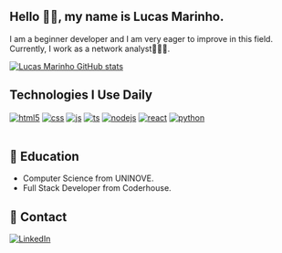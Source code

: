 ## Hello 👋🏼, my name is Lucas Marinho.

I am a beginner developer and I am very eager to improve in this field. Currently, I work as a network analyst👨🏽‍💻.

[![Lucas Marinho GitHub stats](https://github-readme-stats.vercel.app/api?username=lucasmarinhodev&show_icons=true&theme=dracula)](https://github.com/lucasmarinhodev)

## Technologies I Use Daily

<div style="display: inline_block">
    <a href="https://github.com/lucasmarinhodev"><img align="center" src="https://img.shields.io/badge/HTML5-E34F26?style=for-the-badge&logo=html5&logoColor=white" alt="html5"></a>
    <a href="https://github.com/lucasmarinhodev"><img align="center" src="https://img.shields.io/badge/CSS3-1572B6?style=for-the-badge&logo=css3&logoColor=white" alt="css"></a>
    <a href="https://github.com/lucasmarinhodev"><img align="center" src="https://img.shields.io/badge/JavaScript-323330?style=for-the-badge&logo=javascript&logoColor=F7DF1E" alt="js"></a>
    <a href="https://github.com/lucasmarinhodev"><img align="center" src="https://img.shields.io/badge/TypeScript-007ACC?style=for-the-badge&logo=typescript&logoColor=white" alt="ts"></a>   
    <a href="https://github.com/lucasmarinhodev"><img align="center" src="https://img.shields.io/badge/Node.js-43853D?style=for-the-badge&logo=node.js&logoColor=white" alt="nodejs"></a>  
    <a href="https://github.com/lucasmarinhodev"><img align="center" src="https://img.shields.io/badge/React-20232A?style=for-the-badge&logo=react&logoColor=61DAFB" alt="react"></a>  
    <a href="https://github.com/lucasmarinhodev"><img align="center" src="https://img.shields.io/badge/Python-14354C?style=for-the-badge&logo=python&logoColor=white" alt="python"></a> 
</div><br>

## 📖 Education
- Computer Science from UNINOVE. 
- Full Stack Developer from Coderhouse.

## 📱 Contact
[![LinkedIn](https://img.shields.io/badge/LinkedIn-0077B5?style=for-the-badge&logo=linkedin&logoColor=white)](https://www.linkedin.com/in/lucas-marinho-8b6726247)
